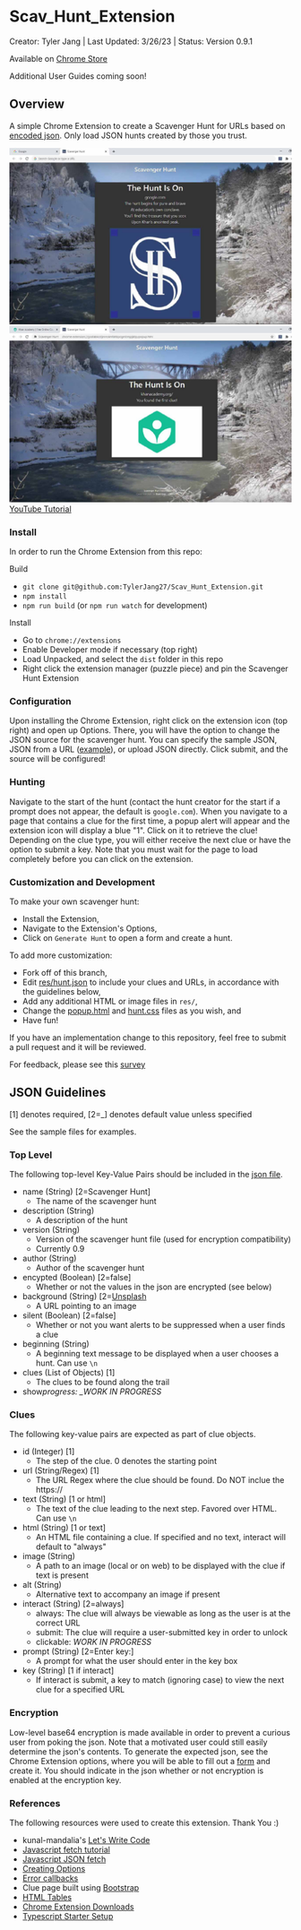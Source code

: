 # Scav_Hunt_Extension

Creator: Tyler Jang |
Last Updated: 3/26/23 |
Status: Version 0.9.1

Available on [Chrome Store](https://chrome.google.com/webstore/detail/scavenger-hunt/opcgbolmjikeaokbmldpfhemaamnfggf?hl=en-US)

Additional User Guides coming soon!

## Overview

A simple Chrome Extension to create a Scavenger Hunt for URLs based on [encoded json](res/hunt.json). Only load JSON hunts created by those you trust.

![image](public/graphics/clue_1.jpg)
![image](public/graphics/clue_2.jpg)
[YouTube Tutorial](https://www.youtube.com/watch?v=yBkaL08VXWs)

### Install

In order to run the Chrome Extension from this repo:

Build

- `git clone git@github.com:TylerJang27/Scav_Hunt_Extension.git`
- `npm install`
- `npm run build` (or `npm run watch` for development)

Install

- Go to `chrome://extensions`
- Enable Developer mode if necessary (top right)
- Load Unpacked, and select the `dist` folder in this repo
- Right click the extension manager (puzzle piece) and pin the Scavenger Hunt Extension

### Configuration

Upon installing the Chrome Extension, right click on the extension icon (top right) and open up Options. There, you will have the option to change the JSON source for the scavenger hunt. You can specify the sample JSON, JSON from a URL ([example](https://raw.githubusercontent.com/TylerJang27/Scav_Hunt_Extension/master/res/hunt.json)), or upload JSON directly. Click submit, and the source will be configured!

### Hunting

<!-- TODO: TYLER GENERATE STARTER HUNTS -->
<!-- TODO: TYLER GENERATE PLUGIN SUPPORT -->

Navigate to the start of the hunt (contact the hunt creator for the start if a prompt does not appear, the default is `google.com`). When you navigate to a page that contains a clue for the first time, a popup alert will appear and the extension icon will display a blue "1". Click on it to retrieve the clue! Depending on the clue type, you will either receive the next clue or have the option to submit a key. Note that you must wait for the page to load completely before you can click on the extension.

### Customization and Development

To make your own scavenger hunt:

- Install the Extension,
- Navigate to the Extension's Options,
- Click on `Generate Hunt` to open a form and create a hunt.

To add more customization:

- Fork off of this branch,
- Edit [res/hunt.json](res/hunt.json) to include your clues and URLs, in accordance with the guidelines below,
- Add any additional HTML or image files in `res/`,
- Change the [popup.html](popup.html) and [hunt.css](hunt.css) files as you wish, and
- Have fun!

If you have an implementation change to this repository, feel free to submit a pull request and it will be reviewed.

For feedback, please see this [survey](https://forms.gle/3ZhvtKasc3WZZF9V7)

## JSON Guidelines

[1] denotes required, [2=_] denotes default value unless specified

See the sample files for examples.

### Top Level

<!-- TODO: TYLER DEVELOP A SCHEMA, INCLUDING A VERSION -->

The following top-level Key-Value Pairs should be included in the [json file](res/hunt.json).

- name (String) [2=Scavenger Hunt]
  - The name of the scavenger hunt
- description (String)
  - A description of the hunt
- version (String)
  - Version of the scavenger hunt file (used for encryption compatibility)
  - Currently 0.9
- author (String)
  - Author of the scavenger hunt
- encypted (Boolean) [2=false]
  - Whether or not the values in the json are encrypted (see below)
- background (String) [2=[Unsplash](https://unsplash.com/photos/J_xAScfz3EE)
  - A URL pointing to an image
- silent (Boolean) [2=false]
  - Whether or not you want alerts to be suppressed when a user finds a clue
- beginning (String)
  - A beginning text message to be displayed when a user chooses a hunt. Can use `\n`
- clues (List of Objects) [1]
  - The clues to be found along the trail
- show*progress: \_WORK IN PROGRESS*

### Clues

The following key-value pairs are expected as part of clue objects.

- id (Integer) [1]
  - The step of the clue. 0 denotes the starting point
- url (String/Regex) [1]
  - The URL Regex where the clue should be found. Do NOT inclue the https://
- text (String) [1 or html]
  - The text of the clue leading to the next step. Favored over HTML. Can use `\n`
- html (String) [1 or text]
  - An HTML file containing a clue. If specified and no text, interact will default to "always"
- image (String)
  - A path to an image (local or on web) to be displayed with the clue if text is present
- alt (String)
  - Alternative text to accompany an image if present
- interact (String) [2=always]
  - always: The clue will always be viewable as long as the user is at the correct URL
  - submit: The clue will require a user-submitted key in order to unlock
  - clickable: _WORK IN PROGRESS_
- prompt (String) [2=Enter key:]
  - A prompt for what the user should enter in the key box
- key (String) [1 if interact]
  - If interact is submit, a key to match (ignoring case) to view the next clue for a specified URL

### Encryption

Low-level base64 encryption is made available in order to prevent a curious user from poking the json. Note that a motivated user could still easily determine the json's contents. To generate the expected json, see the Chrome Extension options, where you will be able to fill out a [form](encode.html) and create it. You should indicate in the json whether or not encryption is enabled at the encryption key.

### References

The following resources were used to create this extension. Thank You :)

- kunal-mandalia's [Let's Write Code](https://github.com/shama/letswritecode/tree/master/how-to-make-chrome-extensions)
- [Javascript fetch tutorial](<https://www.javascripttutorial.net/javascript-fetch-api/#:~:text=The%20fetch()%20method%20returns,%2F%2F%20handle%20the%20error%20%7D>)
- [Javascript JSON fetch](https://daveceddia.com/unexpected-token-in-json-at-position-0/)
- [Creating Options](https://developer.chrome.com/extensions/options)
- [Error callbacks](https://stackoverflow.com/questions/51600832/how-to-make-chrome-downloads-api-wait-until-a-download-has-ended)
- Clue page built using [Bootstrap](https://getbootstrap.com/)
- [HTML Tables](<https://www.w3schools.com/jsref/met_tablerow_insertcell.asp#:~:text=Insert%20new%20row(s)%20at,cells%20in%20the%20new%20row.>)
- [Chrome Extension Downloads](https://stackoverflow.com/questions/4845215/making-a-chrome-extension-download-a-file/24162238)
- [Typescript Starter Setup](https://github.com/chibat/chrome-extension-typescript-starter/tree/master)
